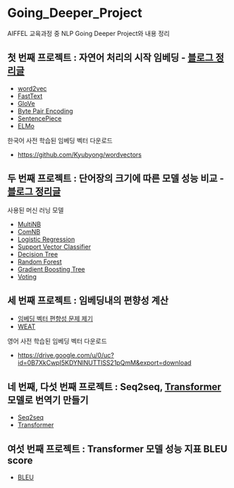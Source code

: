 # Going_Deeper_Project
AIFFEL 교육과정 중 NLP Going Deeper Project와 내용 정리

## 첫 번째 프로젝트 : 자연어 처리의 시작 임베딩 - [블로그 정리글](https://sda96.github.io/2021-12/NLP_1day)
- [word2vec](https://arxiv.org/pdf/1301.3781.pdf)
- [FastText](https://arxiv.org/pdf/1607.04606.pdf)
- [GloVe](https://nlp.stanford.edu/pubs/glove.pdf)
- [Byte Pair Encoding](https://arxiv.org/pdf/1508.07909.pdf)
- [SentencePiece](https://arxiv.org/pdf/1808.06226.pdf)
- [ELMo](https://arxiv.org/pdf/1802.05365.pdf)

한국어 사전 학습된 임베딩 벡터 다운로드
- https://github.com/Kyubyong/wordvectors


## 두 번째 프로젝트 : 단어장의 크기에 따른 모델 성능 비교 - [블로그 정리글](https://sda96.github.io/2021-12/machine_learning_models_preview)
사용된 머신 러닝 모델
- [MultiNB](https://www.youtube.com/watch?v=3JWLIV3NaoQ)
- [ComNB](https://scikit-learn.org/stable/modules/generated/sklearn.naive_bayes.ComplementNB.html)
- [Logistic Regression](https://sda96.github.io/2021-10/classification_problem)
- [Support Vector Classifier](https://blog.naver.com/tjdudwo93/221051481147)
- [Decision Tree](https://datascienceschool.net/03%20machine%20learning/12.01%20%EC%9D%98%EC%82%AC%EA%B2%B0%EC%A0%95%EB%82%98%EB%AC%B4.html)
- [Random Forest](https://www.tibco.com/reference-center/what-is-a-random-forest)
- [Gradient Boosting Tree](https://bkshin.tistory.com/entry/%EB%A8%B8%EC%8B%A0%EB%9F%AC%EB%8B%9D-15-Gradient-Boost)
- [Voting](https://stats.stackexchange.com/questions/349540/hard-voting-soft-voting-in-ensemble-based-methods)

## 세 번째 프로젝트 : 임베딩내의 편향성 계산
- [임베딩 벡터 편향성 문제 제기](https://arxiv.org/pdf/1607.06520.pdf)
- [WEAT](https://arxiv.org/pdf/1608.07187.pdf)

영어 사전 학습된 임베딩 벡터 다운로드
- https://drive.google.com/u/0/uc?id=0B7XkCwpI5KDYNlNUTTlSS21pQmM&export=download


## 네 번째, 다섯 번째 프로젝트 : Seq2seq, [Transformer](https://sda96.github.io/2021-12/transformer_paper) 모델로 번역기 만들기
- [Seq2seq](https://arxiv.org/pdf/1409.3215.pdf)
- [Transformer](https://arxiv.org/pdf/1706.03762.pdf)

## 여섯 번째 프로젝트 : Transformer 모델 성능 지표 BLEU score
- [BLEU](https://wikidocs.net/31695)

